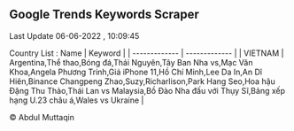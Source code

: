 

## Google Trends Keywords Scraper 
 
Last Update 06-06-2022 , 10:09:45

Country List :
 Name  | Keyword |
| ------------- | ------------- |
| VIETNAM | Argentina,Thể thao,Bóng đá,Thái Nguyên,Tây Ban Nha vs,Mạc Văn Khoa,Angela Phương Trinh,Giá iPhone 11,Hồ Chí Minh,Lee Da In,An Dĩ Hiên,Binance Changpeng Zhao,Suzy,Richarlison,Park Hang Seo,Hoa hậu Đặng Thu Thảo,Thái Lan vs Malaysia,Bồ Đào Nha đấu với Thụy Sĩ,Bảng xếp hạng U.23 châu á,Wales vs Ukraine |



© Abdul Muttaqin 
